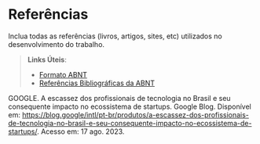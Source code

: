 # Referências

Inclua todas as referências (livros, artigos, sites, etc) utilizados no desenvolvimento do trabalho.

> **Links Úteis**:
> - [Formato ABNT](https://www.normastecnicas.com/abnt/trabalhos-academicos/referencias/)
> - [Referências Bibliográficas da ABNT](https://comunidade.rockcontent.com/referencia-bibliografica-abnt/)

GOOGLE. A escassez dos profissionais de tecnologia no Brasil e seu consequente impacto no ecossistema de startups. Google Blog. Disponível em: https://blog.google/intl/pt-br/produtos/a-escassez-dos-profissionais-de-tecnologia-no-brasil-e-seu-consequente-impacto-no-ecossistema-de-startups/. Acesso em: 17 ago. 2023.
